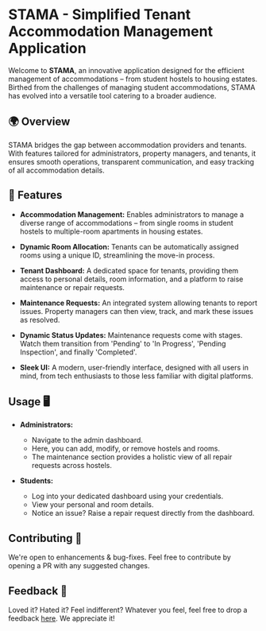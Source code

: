 # STAMA - Simplified Tenant Accommodation Management Application

Welcome to **STAMA**, an innovative application designed for the efficient management of accommodations – from student hostels to housing estates. Birthed from the challenges of managing student accommodations, STAMA has evolved into a versatile tool catering to a broader audience.

## 🌍 Overview

STAMA bridges the gap between accommodation providers and tenants. With features tailored for administrators, property managers, and tenants, it ensures smooth operations, transparent communication, and easy tracking of all accommodation details.

## 🚀 Features

- **Accommodation Management:** Enables administrators to manage a diverse range of accommodations – from single rooms in student hostels to multiple-room apartments in housing estates.

- **Dynamic Room Allocation:** Tenants can be automatically assigned rooms using a unique ID, streamlining the move-in process.

- **Tenant Dashboard:** A dedicated space for tenants, providing them access to personal details, room information, and a platform to raise maintenance or repair requests.

- **Maintenance Requests:** An integrated system allowing tenants to report issues. Property managers can then view, track, and mark these issues as resolved.

- **Dynamic Status Updates:** Maintenance requests come with stages. Watch them transition from 'Pending' to 'In Progress', 'Pending Inspection', and finally 'Completed'.

- **Sleek UI:** A modern, user-friendly interface, designed with all users in mind, from tech enthusiasts to those less familiar with digital platforms.

## Usage 🖥

- **Administrators:**

  - Navigate to the admin dashboard.
  - Here, you can add, modify, or remove hostels and rooms.
  - The maintenance section provides a holistic view of all repair requests across hostels.

- **Students:**
  - Log into your dedicated dashboard using your credentials.
  - View your personal and room details.
  - Notice an issue? Raise a repair request directly from the dashboard.

## Contributing 🤝

We're open to enhancements & bug-fixes. Feel free to contribute by opening a PR with any suggested changes.

## Feedback 📮

Loved it? Hated it? Feel indifferent? Whatever you feel, feel free to drop a feedback [here](mailto:makindeyinkax@gmail.com). We appreciate it!
